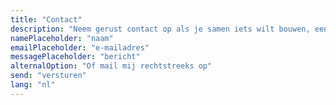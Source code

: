 ```yaml
---
title: "Contact"
description: "Neem gerust contact op als je samen iets wilt bouwen, een vraag hebt of gewoon verbinding wilt maken"
namePlaceholder: "naam"
emailPlaceholder: "e-mailadres"
messagePlaceholder: "bericht"
alternalOption: "Of mail mij rechtstreeks op"
send: "versturen"
lang: "nl"
---
```

